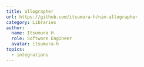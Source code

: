 ```yaml
---
title: allographer
url: https://github.com/itsumura-h/nim-allographer
category: Libraries
author:
  name: Itsumura H.
  role: Software Engineer
  avatar: itsumura-h
topics:
  - integrations
---
```


